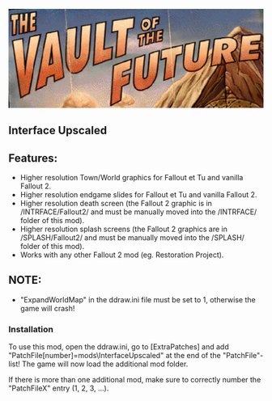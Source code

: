 <p align="center"><img src="interface_upscaled.gif" alt="Interface Upscaled"/></p>

Interface Upscaled
------------------

## Features:
- Higher resolution Town/World graphics for Fallout et Tu and vanilla Fallout 2.
- Higher resolution endgame slides for Fallout et Tu and vanilla Fallout 2.
- Higher resolution death screen (the Fallout 2 graphic is in /INTRFACE/Fallout2/ and must be manually moved into the /INTRFACE/ folder of this mod).
- Higher resolution splash screens (the Fallout 2 graphics are in /SPLASH/Fallout2/ and must be manually moved into the /SPLASH/ folder of this mod).
- Works with any other Fallout 2 mod (eg. Restoration Project).

## NOTE:
- "ExpandWorldMap" in the ddraw.ini file must be set to 1, otherwise the game will crash!

### Installation
To use this mod, open the ddraw.ini, go to [ExtraPatches] and add "PatchFile[number]=mods\InterfaceUpscaled" at the end of the "PatchFile"-list!
The game will now load the additional mod folder.

If there is more than one additional mod, make sure to correctly number the "PatchFileX" entry (1, 2, 3, ...).
